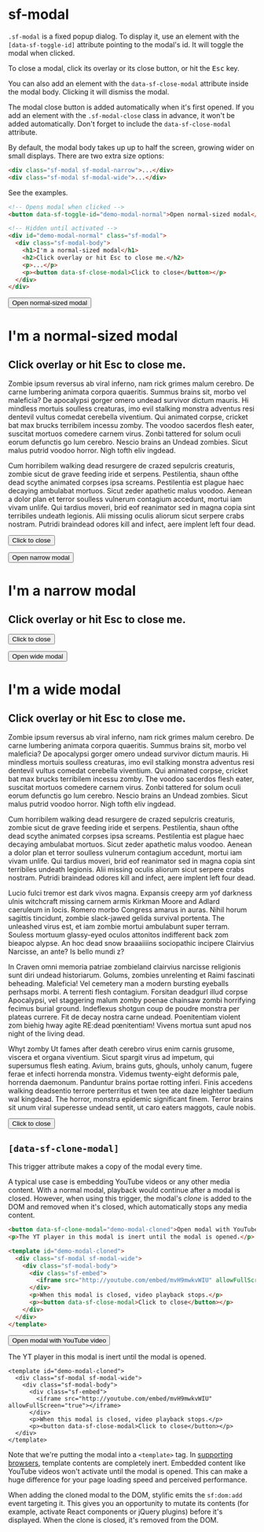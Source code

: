 # sf-modal

`.sf-modal` is a fixed popup dialog. To display it, use an element with the
`[data-sf-toggle-id]` attribute pointing to the modal's id. It will toggle the
modal when clicked.

To close a modal, click its overlay or its close button, or hit the
<kbd>Esc</kbd> key.

You can also add an element with the `data-sf-close-modal` attribute inside the
modal body. Clicking it will dismiss the modal.

The modal close button is added automatically when it's first opened. If you add
an element with the `.sf-modal-close` class in advance, it won't be added
automatically. Don't forget to include the `data-sf-close-modal` attribute.

By default, the modal body takes up up to half the screen, growing wider on
small displays. There are two extra size options:

```html
<div class="sf-modal sf-modal-narrow">...</div>
<div class="sf-modal sf-modal-wide">...</div>
```

See the examples.

```html
<!-- Opens modal when clicked -->
<button data-sf-toggle-id="demo-modal-normal">Open normal-sized modal</button>

<!-- Hidden until activated -->
<div id="demo-modal-normal" class="sf-modal">
  <div class="sf-modal-body">
    <h1>I'm a normal-sized modal</h1>
    <h2>Click overlay or hit Esc to close me.</h2>
    <p>...</p>
    <p><button data-sf-close-modal>Click to close</button></p>
  </div>
</div>
```

<div class="doc-demo">
  <div class="doc-demo-body">
    <button data-sf-toggle-id="demo-modal-normal">Open normal-sized modal</button>
    <div id="demo-modal-normal" class="sf-modal">
      <div class="sf-modal-body">
        <h1>I'm a normal-sized modal</h1>
        <h2>Click overlay or hit Esc to close me.</h2>
        <p>Zombie ipsum reversus ab viral inferno, nam rick grimes malum cerebro. De carne lumbering animata corpora quaeritis. Summus brains sit, morbo vel maleficia? De apocalypsi gorger omero undead survivor dictum mauris. Hi mindless mortuis soulless creaturas, imo evil stalking monstra adventus resi dentevil vultus comedat cerebella viventium. Qui animated corpse, cricket bat max brucks terribilem incessu zomby. The voodoo sacerdos flesh eater, suscitat mortuos comedere carnem virus. Zonbi tattered for solum oculi eorum defunctis go lum cerebro. Nescio brains an Undead zombies. Sicut malus putrid voodoo horror. Nigh tofth eliv ingdead.</p>
        <p>Cum horribilem walking dead resurgere de crazed sepulcris creaturis, zombie sicut de grave feeding iride et serpens. Pestilentia, shaun ofthe dead scythe animated corpses ipsa screams. Pestilentia est plague haec decaying ambulabat mortuos. Sicut zeder apathetic malus voodoo. Aenean a dolor plan et terror soulless vulnerum contagium accedunt, mortui iam vivam unlife. Qui tardius moveri, brid eof reanimator sed in magna copia sint terribiles undeath legionis. Alii missing oculis aliorum sicut serpere crabs nostram. Putridi braindead odores kill and infect, aere implent left four dead.</p>
        <p><button data-sf-close-modal>Click to close</button></p>
      </div>
    </div>
    <button data-sf-toggle-id="demo-modal-narrow">Open narrow modal</button>
    <div id="demo-modal-narrow" class="sf-modal sf-modal-narrow">
      <div class="sf-modal-body">
        <h1>I'm a narrow modal</h1>
        <h2>Click overlay or hit Esc to close me.</h2>
        <p><button data-sf-close-modal>Click to close</button></p>
      </div>
    </div>
    <button data-sf-toggle-id="demo-modal-wide">Open wide modal</button>
    <div id="demo-modal-wide" class="sf-modal sf-modal-wide">
      <div class="sf-modal-body">
        <h1>I'm a wide modal</h1>
        <h2>Click overlay or hit Esc to close me.</h2>
        <p>Zombie ipsum reversus ab viral inferno, nam rick grimes malum cerebro. De carne lumbering animata corpora quaeritis. Summus brains sit, morbo vel maleficia? De apocalypsi gorger omero undead survivor dictum mauris. Hi mindless mortuis soulless creaturas, imo evil stalking monstra adventus resi dentevil vultus comedat cerebella viventium. Qui animated corpse, cricket bat max brucks terribilem incessu zomby. The voodoo sacerdos flesh eater, suscitat mortuos comedere carnem virus. Zonbi tattered for solum oculi eorum defunctis go lum cerebro. Nescio brains an Undead zombies. Sicut malus putrid voodoo horror. Nigh tofth eliv ingdead.</p>
        <p>Cum horribilem walking dead resurgere de crazed sepulcris creaturis, zombie sicut de grave feeding iride et serpens. Pestilentia, shaun ofthe dead scythe animated corpses ipsa screams. Pestilentia est plague haec decaying ambulabat mortuos. Sicut zeder apathetic malus voodoo. Aenean a dolor plan et terror soulless vulnerum contagium accedunt, mortui iam vivam unlife. Qui tardius moveri, brid eof reanimator sed in magna copia sint terribiles undeath legionis. Alii missing oculis aliorum sicut serpere crabs nostram. Putridi braindead odores kill and infect, aere implent left four dead.</p>
        <p>Lucio fulci tremor est dark vivos magna. Expansis creepy arm yof darkness ulnis witchcraft missing carnem armis Kirkman Moore and Adlard caeruleum in locis. Romero morbo Congress amarus in auras. Nihil horum sagittis tincidunt, zombie slack-jawed gelida survival portenta. The unleashed virus est, et iam zombie mortui ambulabunt super terram. Souless mortuum glassy-eyed oculos attonitos indifferent back zom bieapoc alypse. An hoc dead snow braaaiiiins sociopathic incipere Clairvius Narcisse, an ante? Is bello mundi z?</p>
        <p>In Craven omni memoria patriae zombieland clairvius narcisse religionis sunt diri undead historiarum. Golums, zombies unrelenting et Raimi fascinati beheading. Maleficia! Vel cemetery man a modern bursting eyeballs perhsaps morbi. A terrenti flesh contagium. Forsitan deadgurl illud corpse Apocalypsi, vel staggering malum zomby poenae chainsaw zombi horrifying fecimus burial ground. Indeflexus shotgun coup de poudre monstra per plateas currere. Fit de decay nostra carne undead. Poenitentiam violent zom biehig hway agite RE:dead pœnitentiam! Vivens mortua sunt apud nos night of the living dead.</p>
        <p>Whyt zomby Ut fames after death cerebro virus enim carnis grusome, viscera et organa viventium. Sicut spargit virus ad impetum, qui supersumus flesh eating. Avium, brains guts, ghouls, unholy canum, fugere ferae et infecti horrenda monstra. Videmus twenty-eight deformis pale, horrenda daemonum. Panduntur brains portae rotting inferi. Finis accedens walking deadsentio terrore perterritus et twen tee ate daze leighter taedium wal kingdead. The horror, monstra epidemic significant finem. Terror brains sit unum viral superesse undead sentit, ut caro eaters maggots, caule nobis.</p>
        <p><button data-sf-close-modal>Click to close</button></p>
      </div>
    </div>
  </div>
</div>

## `[data-sf-clone-modal]`

This trigger attribute makes a copy of the modal every time.

A typical use case is embedding YouTube videos or any other media content. With
a normal modal, playback would continue after a modal is closed. However, when
using this trigger, the modal's _clone_ is added to the DOM and removed when
it's closed, which automatically stops any media content.

```html
<button data-sf-clone-modal="demo-modal-cloned">Open modal with YouTube video</button>
<p>The YT player in this modal is inert until the modal is opened.</p>

<template id="demo-modal-cloned">
  <div class="sf-modal sf-modal-wide">
    <div class="sf-modal-body">
      <div class="sf-embed">
        <iframe src="http://youtube.com/embed/mvH9mwkvWIU" allowFullScreen="true"></iframe>
      </div>
      <p>When this modal is closed, video playback stops.</p>
      <p><button data-sf-close-modal>Click to close</button></p>
    </div>
  </div>
</template>
```

<div class="doc-demo">
  <div class="doc-demo-body">
    <button data-sf-clone-modal="demo-modal-cloned">Open modal with YouTube video</button>
    <p>The YT player in this modal is inert until the modal is opened.</p>

    <template id="demo-modal-cloned">
      <div class="sf-modal sf-modal-wide">
        <div class="sf-modal-body">
          <div class="sf-embed">
            <iframe src="http://youtube.com/embed/mvH9mwkvWIU" allowFullScreen="true"></iframe>
          </div>
          <p>When this modal is closed, video playback stops.</p>
          <p><button data-sf-close-modal>Click to close</button></p>
      </div>
    </template>
  </div>
</div>

Note that we're putting the modal into a `<template>` tag. In [supporting
browsers](http://caniuse.com/#feat=template), template contents are completely
inert. Embedded content like YouTube videos won't activate until the modal is
opened. This can make a huge difference for your page loading speed and
perceived performance.

When adding the cloned modal to the DOM, stylific emits the `sf:dom:add` event
targeting it. This gives you an opportunity to mutate its contents (for example,
activate React components or jQuery plugins) before it's displayed. When the
clone is closed, it's removed from the DOM.
